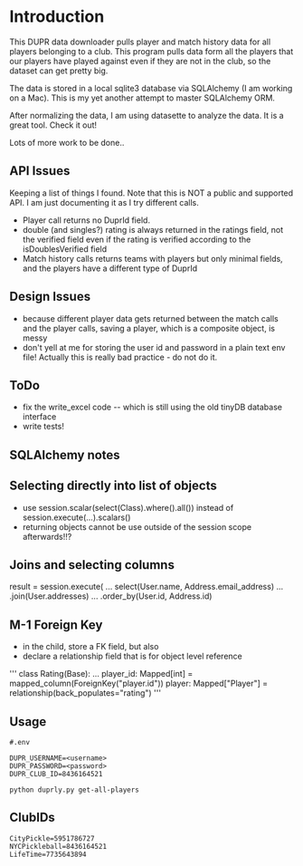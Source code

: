 # Introduction

This DUPR data downloader pulls player and match history data for all players belonging
to a club. This program pulls data form all the players that our players have played against
even if they are not in the club, so the dataset can get pretty big.

The data is stored in a local sqlite3 database via SQLAlchemy (I am working on a Mac).
This is my yet another attempt to master SQLAlchemy ORM.

After normalizing the data, I am using datasette to analyze the data. It is a great tool.
Check it out!

Lots of more work to be done..

## API Issues

Keeping a list of things I found. Note that this is NOT a public and supported API.
I am just documenting it as I try different calls.

- Player call returns no DuprId field.
- double (and singles?) rating is always returned in the ratings field, not the verified field even
  if the rating is verified according to the isDoublesVerified field
- Match history calls returns teams with players but only minimal fields, and the players have a different type of DuprId

## Design Issues

- because different player data gets returned between the match calls and the
  player calls, saving a player, which is a composite object, is messy
- don't yell at me for storing the user id and password in a plain text env file!
  Actually this is really bad practice - do not do it.

## ToDo

- fix the write_excel code -- which is still using the old tinyDB database interface
- write tests!

## SQLAlchemy notes

## Selecting directly into list of objects

- use session.scalar(select(Class).where().all()) instead of session.execute(...).scalars()
- returning objects cannot be use outside of the session scope afterwards!!?

## Joins and selecting columns

result = session.execute(
...     select(User.name, Address.email_address)
...     .join(User.addresses)
...     .order_by(User.id, Address.id)

## M-1 Foreign Key

- in the child, store a FK field, but also
- declare a relationship field that is for object level reference

'''
class Rating(Base):
    ...
    player_id: Mapped[int] = mapped_column(ForeignKey("player.id"))
    player: Mapped["Player"] = relationship(back_populates="rating")
'''
## Usage
```console
#.env

DUPR_USERNAME=<username>
DUPR_PASSWORD=<password>
DUPR_CLUB_ID=8436164521
```

```console
python duprly.py get-all-players
```


## ClubIDs
```
CityPickle=5951786727
NYCPickleball=8436164521
LifeTime=7735643894
```
